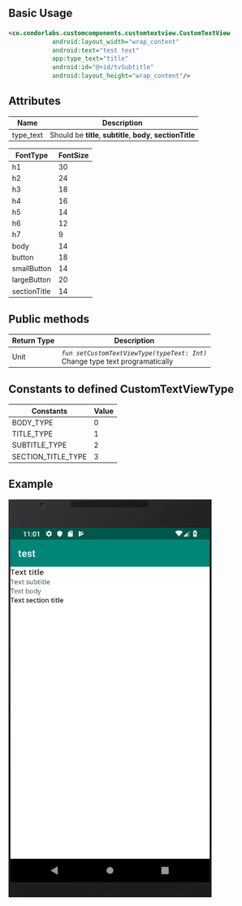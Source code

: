 
## Basic Usage

```xml
<co.condorlabs.customcomponents.customtextview.CustomTextView
            android:layout_width="wrap_content"
            android:text="test text"
            app:type_text="title"
            android:id="@+id/tvSubtitle"
            android:layout_height="wrap_content"/>
```

## Attributes

| Name | Description |
| - | - |
| type_text | Should be **title**, **subtitle**, **body**, **sectionTitle** |

| FontType | FontSize |
| - | - |
| h1 | 30 |
| h2 | 24 |
| h3 | 18 |
| h4 | 16 |
| h5 | 14 |
| h6 | 12 |
| h7 | 9 |
| body | 14 |
| button | 18 |
| smallButton | 14 |
| largeButton | 20 |
| sectionTitle | 14 |

## Public methods
| Return Type | Description |
| -| - |
|  Unit | *`fun setCustomTextViewType(typeText: Int)`* <br> Change type text programatically|

## Constants to defined CustomTextViewType
| Constants | Value |
| -| - |
|  BODY_TYPE | 0 |
|  TITLE_TYPE | 1 |
|  SUBTITLE_TYPE | 2 |
|  SECTION_TITLE_TYPE | 3 |



## Example
<img src="/Images/custom_textview.png" width="400" heigth="400">
